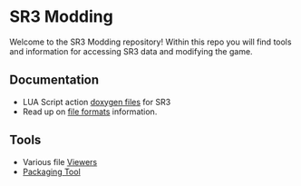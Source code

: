 # SR3 Modding
Welcome to the SR3 Modding repository! Within this repo you will find tools and information for accessing SR3 data and modifying the game.

## Documentation
- LUA Script action [doxygen files](http://git.gameoire.com/volition-open-source/sr3_modding/blob/master/script_actions/_script_actions_index.html) for SR3  
- Read up on [file formats](file_formats.md) information.  

## Tools
- Various file [Viewers](/tools/viewers/README.md)  
- [Packaging Tool](/tools/vPkg/README.md)

